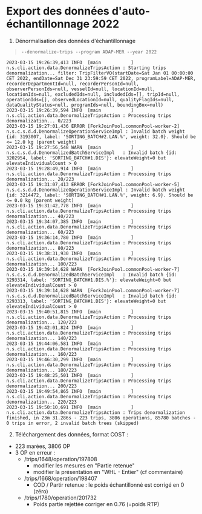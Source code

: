 # Export des données d'auto-échantillonnage 2022

1. Dénormalisation des données d'échantillonnage

> `--denormalize-trips --program ADAP-MER --year 2022`

```
2023-03-15 19:26:39,413 INFO  [main           ] n.s.cli.action.data.DenormalizeTripsAction : Starting trips denormalization... filter: TripFilterVO(startDate=Sat Jan 01 00:00:00 CET 2022, endDate=Sat Dec 31 23:59:59 CET 2022, programLabel=ADAP-MER, recorderDepartmentId=null, recorderPersonId=null, observerPersonIds=null, vesselId=null, locationId=null, locationIds=null, excludedIds=null, includedIds=[], tripId=null, operationIds=[], observedLocationId=null, qualityFlagIds=null, dataQualityStatus=null, programIds=null, boundingBox=null)
2023-03-15 19:26:39,594 INFO  [main           ] n.s.cli.action.data.DenormalizeTripsAction : Processing trips denormalization... 0/223
2023-03-15 19:27:01,436 ERROR [ForkJoinPool.commonPool-worker-2] n.s.c.s.d.d.DenormalizeOperationServiceImpl : Invalid batch weight {id: 3193007, label: 'SORTING_BATCH#2.LAN.%', weight: 32.0}. Should be <= 12.0 kg (parent weight)
2023-03-15 19:27:56,548 WARN  [main           ] n.s.c.s.d.d.DenormalizedBatchServiceImpl   : Invalid batch {id: 3202954, label: 'SORTING_BATCH#1.DIS'}: elevateWeight=0 but elevateIndividualCount > 0
2023-03-15 19:28:49,914 INFO  [main           ] n.s.cli.action.data.DenormalizeTripsAction : Processing trips denormalization... 20/223
2023-03-15 19:31:07,413 ERROR [ForkJoinPool.commonPool-worker-5] n.s.c.s.d.d.DenormalizeOperationServiceImpl : Invalid batch weight {id: 3214472, label: 'SORTING_BATCH#1.LAN.%', weight: 6.9}. Should be <= 0.0 kg (parent weight)
2023-03-15 19:31:42,778 INFO  [main           ] n.s.cli.action.data.DenormalizeTripsAction : Processing trips denormalization... 40/223
2023-03-15 19:34:07,385 INFO  [main           ] n.s.cli.action.data.DenormalizeTripsAction : Processing trips denormalization... 60/223
2023-03-15 19:36:14,780 INFO  [main           ] n.s.cli.action.data.DenormalizeTripsAction : Processing trips denormalization... 80/223
2023-03-15 19:38:31,930 INFO  [main           ] n.s.cli.action.data.DenormalizeTripsAction : Processing trips denormalization... 100/223
2023-03-15 19:39:14,628 WARN  [ForkJoinPool.commonPool-worker-7] n.s.c.s.d.d.DenormalizedBatchServiceImpl   : Invalid batch {id: 3293314, label: 'SORTING_BATCH#1.DIS.%'}: elevateWeight=0 but elevateIndividualCount > 0
2023-03-15 19:39:14,628 WARN  [ForkJoinPool.commonPool-worker-7] n.s.c.s.d.d.DenormalizedBatchServiceImpl   : Invalid batch {id: 3293313, label: 'SORTING_BATCH#1.DIS'}: elevateWeight=0 but elevateIndividualCount > 0
2023-03-15 19:40:51,815 INFO  [main           ] n.s.cli.action.data.DenormalizeTripsAction : Processing trips denormalization... 120/223
2023-03-15 19:42:01,824 INFO  [main           ] n.s.cli.action.data.DenormalizeTripsAction : Processing trips denormalization... 140/223
2023-03-15 19:44:06,581 INFO  [main           ] n.s.cli.action.data.DenormalizeTripsAction : Processing trips denormalization... 160/223
2023-03-15 19:46:30,299 INFO  [main           ] n.s.cli.action.data.DenormalizeTripsAction : Processing trips denormalization... 180/223
2023-03-15 19:48:25,501 INFO  [main           ] n.s.cli.action.data.DenormalizeTripsAction : Processing trips denormalization... 200/223
2023-03-15 19:49:54,865 INFO  [main           ] n.s.cli.action.data.DenormalizeTripsAction : Processing trips denormalization... 220/223
2023-03-15 19:50:10,691 INFO  [main           ] n.s.cli.action.data.DenormalizeTripsAction : Trips denormalization finished, in 23m 31.286s - 223 trips, 3806 operations, 85780 batches - 0 trips in error, 2 invalid batch trees (skipped)
```

2. Téléchargement des données, format COST :

  * 223 marées, 3806 OP
  * 3 OP en erreur : 
    * /trips/1648/operation/197808 
      * modifier les mesures en "Partie retenue"
      * modifier la présentation en "WHL - Entier" (cf commentaire)
    * /trips/1668/operation/198407
        * COD / Partir retenue : le poids échantillonné est corrigé en 0 (zéro)  
    * /trips/1780/operation/201732
      * Poids partie rejettée corriger en 0.76 (=poids RTP)
